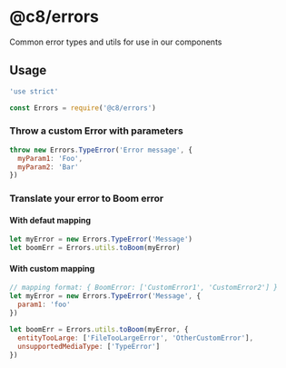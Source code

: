 # @c8/errors
Common error types and utils for use in our components

## Usage
```javascript
'use strict'

const Errors = require('@c8/errors')
```

### Throw a custom Error with parameters
```javascript
throw new Errors.TypeError('Error message', {
  myParam1: 'Foo',
  myParam2: 'Bar'
})
```

### Translate your error to Boom error

#### With defaut mapping
```javascript
let myError = new Errors.TypeError('Message')
let boomErr = Errors.utils.toBoom(myError)
```

#### With custom mapping
```javascript
// mapping format: { BoomError: ['CustomError1', 'CustomError2'] }
let myError = new Errors.TypeError('Message', {
  param1: 'foo'
})

let boomErr = Errors.utils.toBoom(myError, {
  entityTooLarge: ['FileTooLargeError', 'OtherCustomError'],
  unsupportedMediaType: ['TypeError']
})
```

